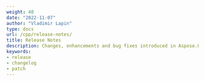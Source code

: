 ```yaml
---
weight: 40
date: "2022-11-07"
author: "Vladimir Lapin"
type: docs
url: /cpp/release-notes/
title: Release Notes
description: Changes, enhancements and bug fixes introduced in Aspose.OCR for C++ releases.
keywords:
- release
- changelog
- patch
---
```

